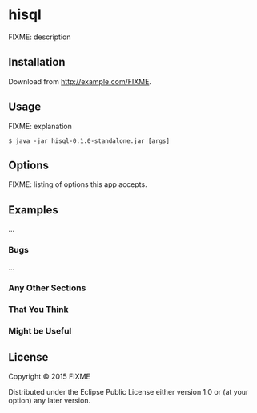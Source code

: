 # hisql

FIXME: description

## Installation

Download from http://example.com/FIXME.

## Usage

FIXME: explanation

    $ java -jar hisql-0.1.0-standalone.jar [args]

## Options

FIXME: listing of options this app accepts.

## Examples

...

### Bugs

...

### Any Other Sections
### That You Think
### Might be Useful

## License

Copyright © 2015 FIXME

Distributed under the Eclipse Public License either version 1.0 or (at
your option) any later version.
